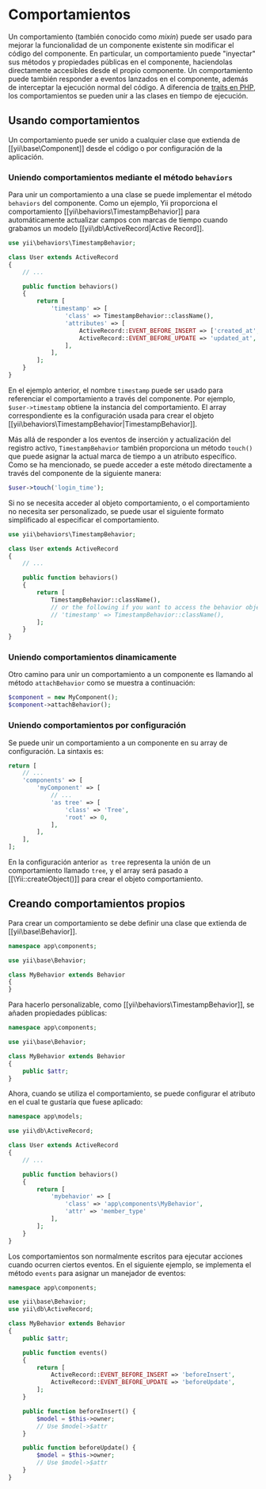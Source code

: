 Comportamientos
=========

Un comportamiento (también conocido como *mixin*) puede ser usado para mejorar la funcionalidad de un componente existente sin modificar
el código del componente. En particular, un comportamiento puede "inyectar" sus métodos y propiedades públicas en el componente, haciendolas
directamente accesibles desde el propio componente. Un comportamiento puede también responder a eventos lanzados en el componente,
además de interceptar la ejecución normal del código.
A diferencia de [traits en PHP](http://www.php.net/traits), los comportamientos se pueden unir a las clases en tiempo de ejecución.

Usando comportamientos
---------------

Un comportamiento puede ser unido a cualquier clase que extienda de [[yii\base\Component]] desde el código o por configuración
de la aplicación.

### Uniendo comportamientos mediante el método `behaviors`

Para unir un comportamiento a una clase se puede implementar el método `behaviors` del componente.
Como un ejemplo, Yii proporciona el comportamiento [[yii\behaviors\TimestampBehavior]] para automáticamente actualizar campos
con marcas de tiempo cuando grabamos un modelo [[yii\db\ActiveRecord|Active Record]].

```php
use yii\behaviors\TimestampBehavior;

class User extends ActiveRecord
{
    // ...

    public function behaviors()
    {
        return [
            'timestamp' => [
                'class' => TimestampBehavior::className(),
                'attributes' => [
                    ActiveRecord::EVENT_BEFORE_INSERT => ['created_at', 'updated_at'],
                    ActiveRecord::EVENT_BEFORE_UPDATE => 'updated_at',
                ],
            ],
        ];
    }
}
```

En el ejemplo anterior, el nombre `timestamp` puede ser usado para referenciar el comportamiento a través del componente. Por ejemplo, 
`$user->timestamp` obtiene la instancia del comportamiento. El array correspondiente es la configuración usada para crear el
objeto [[yii\behaviors\TimestampBehavior|TimestampBehavior]].

Más allá de responder a los eventos de inserción y actualización del registro activo, `TimestampBehavior` también proporciona 
un método `touch()` que puede asignar la actual marca de tiempo a un atributo específico. 
Como se ha mencionado, se puede acceder a este método directamente a través del componente de la siguiente manera:

```php
$user->touch('login_time');
```

Si no se necesita acceder al objeto comportamiento, o el comportamiento no necesita ser personalizado, se puede
usar el siguiente formato simplificado al especificar el comportamiento.

```php
use yii\behaviors\TimestampBehavior;

class User extends ActiveRecord
{
    // ...

    public function behaviors()
    {
        return [
            TimestampBehavior::className(),
            // or the following if you want to access the behavior object
            // 'timestamp' => TimestampBehavior::className(),
        ];
    }
}
```

### Uniendo comportamientos dinamicamente

Otro camino para unir un comportamiento a un componente es llamando al método `attachBehavior` como se muestra a continuación:

```php
$component = new MyComponent();
$component->attachBehavior();
```

### Uniendo comportamientos por configuración

Se puede unir un comportamiento a un componente en su array de configuración. La sintaxis es:

```php
return [
    // ...
    'components' => [
        'myComponent' => [
            // ...
            'as tree' => [
                'class' => 'Tree',
                'root' => 0,
            ],
        ],
    ],
];
```

En la configuración anterior `as tree` representa la unión de un comportamiento llamado `tree`, y el array será pasado a [[\Yii::createObject()]]
para crear el objeto comportamiento.

Creando comportamientos propios
---------------------------

Para crear un comportamiento se debe definir una clase que extienda de [[yii\base\Behavior]].

```php
namespace app\components;

use yii\base\Behavior;

class MyBehavior extends Behavior
{
}
```

Para hacerlo personalizable, como [[yii\behaviors\TimestampBehavior]], se añaden propiedades públicas:

```php
namespace app\components;

use yii\base\Behavior;

class MyBehavior extends Behavior
{
    public $attr;
}
```

Ahora, cuando se utiliza el comportamiento, se puede configurar el atributo en el cual te gustaría que fuese aplicado:

```php
namespace app\models;

use yii\db\ActiveRecord;

class User extends ActiveRecord
{
    // ...

    public function behaviors()
    {
        return [
            'mybehavior' => [
                'class' => 'app\components\MyBehavior',
                'attr' => 'member_type'
            ],
        ];
    }
}
```

Los comportamientos son normalmente escritos para ejecutar acciones cuando ocurren ciertos eventos. En el siguiente ejemplo, se implementa el
método `events` para asignar un manejador de eventos:

```php
namespace app\components;

use yii\base\Behavior;
use yii\db\ActiveRecord;

class MyBehavior extends Behavior
{
    public $attr;

    public function events()
    {
        return [
            ActiveRecord::EVENT_BEFORE_INSERT => 'beforeInsert',
            ActiveRecord::EVENT_BEFORE_UPDATE => 'beforeUpdate',
        ];
    }

    public function beforeInsert() {
        $model = $this->owner;
        // Use $model->$attr
    }

    public function beforeUpdate() {
        $model = $this->owner;
        // Use $model->$attr
    }
}
```

